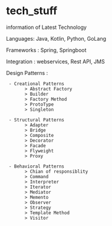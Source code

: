 # tech_stuff
information of Latest Technology 

Languages: Java, Kotlin, Python, GoLang

Frameworks : Spring, Springboot

Integration : webservices, Rest API, JMS

Design Patterns :
     
     - Creational Patterns 
           > Abstract Factory
           > Builder
           > Factory Method
           > ProtoType
           > Singleton
           
     - Structural Patterns
           > Adapter
           > Bridge
           > Composite
           > Decorator
           > Facade
           > Flyweight
           > Proxy
           
     - Behavioral Patterns
           > Chian of responsiblity
           > Command
           > Interpreter
           > Iterator
           > Mediator
           > Memento
           > Observer
           > Strategy
           > Template Method
           > Visitor
           
